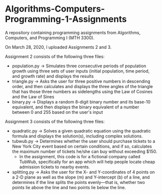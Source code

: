 # Algorithms-Computers-Programming-1-Assignments
A repository containing programming assignments from Algorithms, Computers, and Programming I (MTH 3300).

On March 28, 2020, I uploaded Assignments 2 and 3. 

Assignment 2 consists of the following three files:
- population.py → Simulates three consecutive periods of population growth using three sets of user inputs (initial population, time period, and growth rate) and displays the results
- triangle.py → Asks the user for three positive numbers in descending order, and then calculates and displays the three angles of the triangle that has those three numbers as sidelengths using the Law of Cosines and the Law of Sines
- binary.py → Displays a random 8-digit binary number and its base-10 equivalent, and then displays the binary equivalent of a number between 0 and 255 based on the user's input

Assignment 3 consists of the following three files:
- quadratic.py → Solves a given quadratic equation using the quadratic formula and displays the solution(s), including complex solutions.
- tubwub.py → Determines whether the user should purchase tickets to a New York City event based on certain conditions, and if so, calculates the maximum number of tickets he/she can buy without exceeding $150.
  - In the assignment, this code is for a fictional company called TubWub, specifically for an app which will help people locate cheap admission tickets to nearby events.
- splitting.py → Asks the user for the X- and Y-coordinates of 4 points on a 2-D plane as well as the slope (m) and Y-intercept (b) of a line, and determines if the line splits the points evenly—that is, whether two points lie above the line and two points lie below the line.